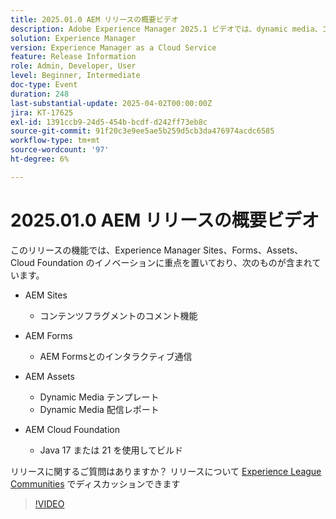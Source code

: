 ```yaml
---
title: 2025.01.0 AEM リリースの概要ビデオ
description: Adobe Experience Manager 2025.1 ビデオでは、dynamic media、コラボレーションツール、Java 21 のサポートなど、コンテンツフラグメント、フォームおよびアセットの機能強化について説明しています。
solution: Experience Manager
version: Experience Manager as a Cloud Service
feature: Release Information
role: Admin, Developer, User
level: Beginner, Intermediate
doc-type: Event
duration: 248
last-substantial-update: 2025-04-02T00:00:00Z
jira: KT-17625
exl-id: 1391ccb9-24d5-454b-bcdf-d242ff73eb8c
source-git-commit: 91f20c3e9ee5ae5b259d5cb3da476974acdc6585
workflow-type: tm+mt
source-wordcount: '97'
ht-degree: 6%

---
```


# 2025.01.0 AEM リリースの概要ビデオ

このリリースの機能では、Experience Manager Sites、Forms、Assets、Cloud Foundation のイノベーションに重点を置いており、次のものが含まれています。

* AEM Sites
   * コンテンツフラグメントのコメント機能

* AEM Forms
   * AEM Formsとのインタラクティブ通信

* AEM Assets
   * Dynamic Media テンプレート
   * Dynamic Media 配信レポート

* AEM Cloud Foundation
   * Java 17 または 21 を使用してビルド

リリースに関するご質問はありますか？  リリースについて [Experience League Communities](https://adobe.ly/4l2AibQ) でディスカッションできます

>[!VIDEO](https://video.tv.adobe.com/v/3456075/?learn=on&enablevpops&captions=jpn)
